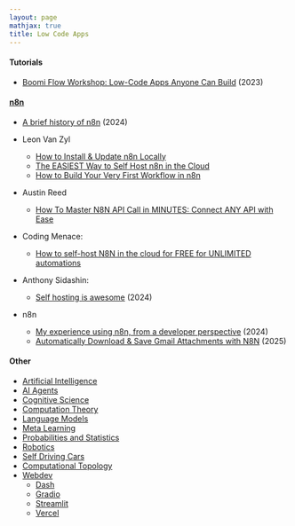 ```yaml
---
layout: page
mathjax: true
title: Low Code Apps
---
```

#### Tutorials
* [Boomi Flow Workshop: Low-Code Apps Anyone Can Build](https://www.brighttalk.com/webcast/17879/568037) (2023)

#### [n8n](https://github.com/n8n-io)
* [A brief history of n8n](https://canvasbusinessmodel.com/blogs/brief-history/n8n-brief-history) (2024)
* Leon Van Zyl
  * [How to Install & Update n8n Locally](https://www.youtube.com/watch?v=YHsN8jb8A8M)
  * [The EASIEST Way to Self Host n8n in the Cloud](https://www.youtube.com/watch?v=T1UHpBPmtb4)
  * [How to Build Your Very First Workflow in n8n](https://www.youtube.com/watch?v=380Z8cZyFc8)
* Austin Reed
  * [How To Master N8N API Call in MINUTES: Connect ANY API with Ease](https://www.youtube.com/watch?v=GVLg72_xtM8)
* Coding Menace:
  * [How to self-host N8N in the cloud for FREE for UNLIMITED automations](https://www.youtube.com/watch?v=UHHkehy3SQk)
* Anthony Sidashin:
  * [Self hosting is awesome](https://pixeljets.com/blog/self-hosted-is-awesome/) (2024)

* n8n
  * [My experience using n8n, from a developer perspective](https://pixeljets.com/blog/n8n/) (2024)
  * [Automatically Download & Save Gmail Attachments with N8N](https://www.youtube.com/watch?v=WkltQEhG5_g) (2025)

#### Other
* [Artificial Intelligence](/artificial_intelligence)
* [AI Agents](/ai_agents)
* [Cognitive Science](/cognitive_science)
* [Computation Theory](/computation_theory)
* [Language Models](/language_models)
* [Meta Learning](/meta_learning)
* [Probabilities and Statistics](/probabilities_and_statistics)
* [Robotics](/robotics)
* [Self Driving Cars](/self_driving_cars)
* [Computational Topology](/computational_topology)
* [Webdev](/webdev)
  * [Dash](/webdev/dash)
  * [Gradio](/webdev/gradio)
  * [Streamlit](/webdev/streamlit)
  * [Vercel](/webdev/vercel)